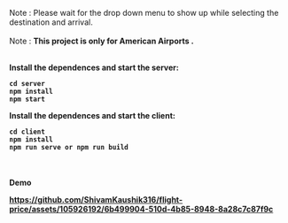 Note : Please wait for the drop down menu to show up while selecting the destination and arrival. <br><br>
Note : <strong> This project is only for American Airports <strong> .
<br><br>

Install the dependences and start the server:

```
cd server
npm install
npm start
```

Install the dependences and start the client:

```
cd client
npm install
npm run serve or npm run build
```
  <br>
  <br>
<strong> Demo <strong>
  <br>

https://github.com/ShivamKaushik316/flight-price/assets/105926192/6b499904-510d-4b85-8948-8a28c7c87f9c



  



